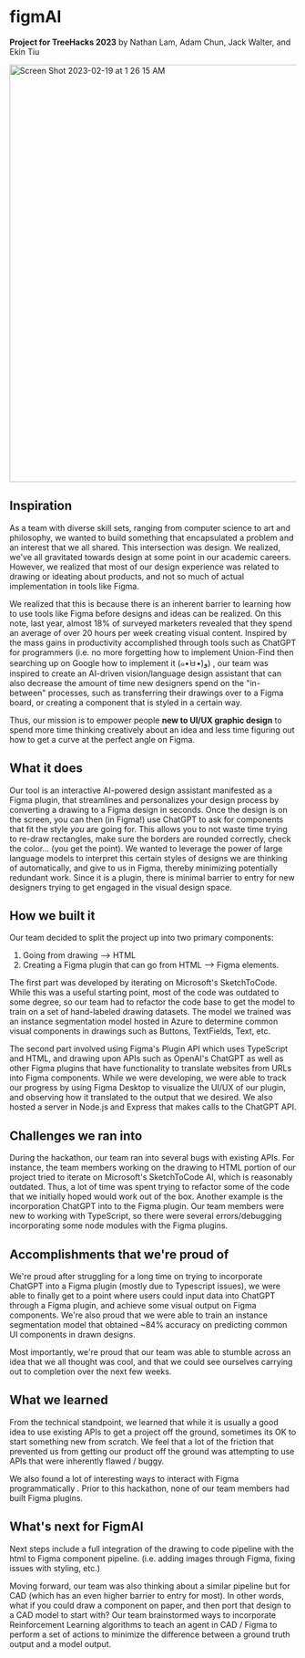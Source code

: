 # figmAI
**Project for TreeHacks 2023** by Nathan Lam, Adam Chun, Jack Walter, and Ekin Tiu

<img width="732" alt="Screen Shot 2023-02-19 at 1 26 15 AM" src="https://user-images.githubusercontent.com/12751529/219941326-802f567c-ae11-4491-b557-272675c2ef91.png">

## Inspiration
As a team with diverse skill sets, ranging from computer science to art and philosophy, we wanted to build something that encapsulated a problem and an interest that we all shared. This intersection was design. We realized, we've all gravitated towards design at some point in our academic careers. However, we realized that most of our design experience was related to drawing or ideating about products, and not so much of actual implementation in tools like Figma. 

We realized that this is because there is an inherent barrier to learning how to use tools like Figma before designs and ideas can be realized. On this note, last year, almost 18% of surveyed marketers revealed that they spend an average of over 20 hours per week creating visual content. Inspired by the mass gains in productivity accomplished through tools such as ChatGPT for programmers (i.e. no more forgetting how to implement Union-Find then searching up on Google how to implement it (๑•̀ㅂ•́)و) , our team was inspired to create an AI-driven vision/language design assistant that can also decrease the amount of time new designers spend on the "in-between" processes, such as transferring their drawings over to a Figma board, or creating a component that is styled in a certain way. 

Thus, our mission is to empower people **new to UI/UX graphic design** to spend more time thinking creatively about an idea and less time figuring out how to get a curve at the perfect angle on Figma. 

## What it does
Our tool is an interactive AI-powered design assistant manifested as a Figma plugin, that streamlines and personalizes your design process by converting a drawing to a Figma design in seconds. Once the design is on the screen, you can then (in Figma!) use ChatGPT to ask for components that fit the style _you_ are going for. This allows you to not waste time trying to re-draw rectangles, make sure the borders are rounded correctly, check the color... (you get the point). We wanted to leverage the power of large language models to interpret this certain styles of designs we are thinking of automatically, and give to us in Figma, thereby minimizing potentially redundant work. Since it is a plugin, there is minimal barrier to entry for new designers trying to get engaged in the visual design space. 

## How we built it
Our team decided to split the project up into two primary components:
1) Going from drawing --> HTML
2) Creating a Figma plugin that can go from HTML --> Figma elements. 

The first part was developed by iterating on Microsoft's SketchToCode. While this was a useful starting point, most of the code was outdated to some degree, so our team had to refactor the code base to get the model to train on a set of hand-labeled drawing datasets. The model we trained was an instance segmentation model hosted in Azure to determine common visual components in drawings such as Buttons, TextFields, Text, etc. 

The second part involved using Figma's Plugin API which uses TypeScript and HTML, and drawing upon APIs such as OpenAI's ChatGPT as well as other Figma plugins that have functionality to translate websites from URLs into Figma components. While we were developing, we were able to track our progress by using Figma Desktop to visualize the UI/UX of our plugin, and observing how it translated to the output that we desired. We also hosted a server in Node.js and Express that makes calls to the ChatGPT API. 

## Challenges we ran into
During the hackathon, our team ran into several bugs with existing APIs. For instance, the team members working on the drawing to HTML portion of our project tried to iterate on Microsoft's SketchToCode AI, which is reasonably outdated. Thus, a lot of time was spent trying to refactor some of the code that we initially hoped would work out of the box. Another example is the incorporation ChatGPT into to the Figma plugin. Our team members were new to working with TypeScript, so there were several errors/debugging incorporating some node modules with the Figma plugins. 

## Accomplishments that we're proud of
We're proud after struggling for a long time on trying to incorporate ChatGPT into a Figma plugin (mostly due to Typescript issues), we were able to finally get to a point where users could input data into ChatGPT through a Figma plugin, and achieve some visual output on Figma components. We're also proud that we were able to train an instance segmentation model that obtained ~84% accuracy on predicting common UI components in drawn designs. 

Most importantly, we're proud that our team was able to stumble across an idea that we all thought was cool, and that we could see ourselves carrying out to completion over the next few weeks. 

## What we learned
From the technical standpoint, we learned that while it is usually a good idea to use existing APIs to get a project off the ground, sometimes its OK to start something new from scratch. We feel that a lot of the friction that prevented us from getting our product off the ground was attempting to use APIs that were inherently flawed / buggy.

We also found a lot of interesting ways to interact with Figma programmatically . Prior to this hackathon, none of our team members had built Figma plugins. 

## What's next for FigmAI
Next steps include a full integration of the drawing to code pipeline with the html to Figma component pipeline. (i.e. adding images through Figma, fixing issues with styling, etc.) 

Moving forward, our team was also thinking about a similar pipeline but for CAD (which has an even higher barrier to entry for most). In other words, what if you could draw a component on paper, and then port that design to a CAD model to start with? Our team brainstormed ways to incorporate Reinforcement Learning algorithms to teach an agent in CAD / Figma to perform a set of actions to minimize the difference between a ground truth output and a model output. 
